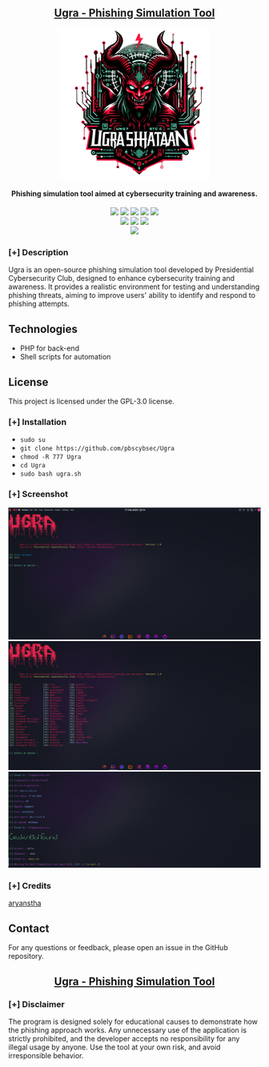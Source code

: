 <h2 align="center"><u>Ugra - Phishing Simulation Tool</u></h2>
<p align="center">
<img src="https://raw.githubusercontent.com/pbscybsec/Ugra/main/logo.png" alt="Phishing simulation tool aimed at cybersecurity training and awareness." width="300" height="300">
</p>

<h4 align="center"> Phishing simulation tool aimed at cybersecurity training and awareness. </h4>

<p align="center">
    <img src="https://img.shields.io/github/stars/pbscybsec/Ugra?style=for-the-badge&color=orange">
    <img src="https://img.shields.io/github/forks/pbscybsec/Ugra?style=for-the-badge&color=purple">
    <img src="https://img.shields.io/github/license/pbscybsec/Ugra?style=for-the-badge&color=blue">
    <img src="https://img.shields.io/github/issues/pbscybsec/Ugra?style=for-the-badge&color=red">
    <img src="https://img.shields.io/github/contributors/pbscybsec/Ugra?style=for-the-badge&color=cyan">
<br>
    <img src="https://img.shields.io/badge/Author-Presidential Cybersecurity Club-orange?style=flat-square">
    <img src="https://img.shields.io/badge/Open%20Source-Yes-orange?style=flat-square">
    <img src="https://img.shields.io/badge/Written%20In-Shell, PHP-blue?style=flat-square">
<br>
    <img src="https://github-readme-stats.vercel.app/api/pin/?username=pbscybsec&repo=Ugra&theme=synthwave">
</p>

### [+] Description
Ugra is an open-source phishing simulation tool developed by Presidential Cybersecurity Club, designed to enhance cybersecurity training and awareness. It provides a realistic environment for testing and understanding phishing threats, aiming to improve users' ability to identify and respond to phishing attempts.

## Technologies
- PHP for back-end
- Shell scripts for automation

## License
This project is licensed under the GPL-3.0 license.

### [+] Installation
- `sudo su`
- `git clone https://github.com/pbscybsec/Ugra`
- `chmod -R 777 Ugra`
- `cd Ugra`
- `sudo bash ugra.sh`

### [+] Screenshot
![screenshot](https://github.com/pbscybsec/Ugra/blob/main/demo/start.png?raw=true)
![screenshot](https://github.com/pbscybsec/Ugra/blob/main/demo/sites.png?raw=true)
![screenshot](https://github.com/pbscybsec/Ugra/blob/main/demo/finger.png?raw=true)

### [+] Credits
<a href="https://github.com/aryanstha">aryanstha</a>

## Contact
For any questions or feedback, please open an issue in the GitHub repository.
<h2 align="center"><u>Ugra - Phishing Simulation Tool</u></h2>

### [+] Disclaimer
The program is designed solely for educational causes to demonstrate how the phishing approach works. Any unnecessary use of the application is strictly prohibited, and the developer accepts no responsibility for any illegal usage by anyone. Use the tool at your own risk, and avoid irresponsible behavior.


